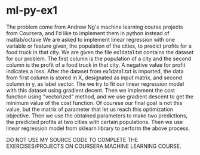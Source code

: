 # ml-py-ex1
The problem come from Andrew Ng's machine learning course projects from Coursera, and 
I'd like to implement them in python instead of matlab/octave
We are asked to implement linear regression with one
variable or feature given, the population of the cities, to predict profits for
 a food truck in that city. We are given the file ex1data1.txt contains the 
 dataset for our problem. The first column is the population of a city and the second column is
the profit of a food truck in that city. A negative value for profit indicates a
loss.
After the dataset from ex1data1.txt is imported, the data from first column is 
stored in X, designated as input matrix, and second column in y, as label vector.
The we try to fit our linear regression model with this dataset using gradient
decent.
Then we implement the cost function using "vectorized" method, and we use 
gradient descent to get the minimum value of the cost function.  Of courese our
final goal is not this value, but the matrix of parameter that let us reach this 
optimization objective.
Then we use the obtained parameters to make two predictions, the predicted profits
at two cities with certain populations.
Then we use linear regression model from sklearn library to perform the above process.

DO NOT USE MY SOURCE CODE TO COMPLETE THE EXERCISES/PROJECTS ON COURSERA MACHINE
 LEARNING COURSE.